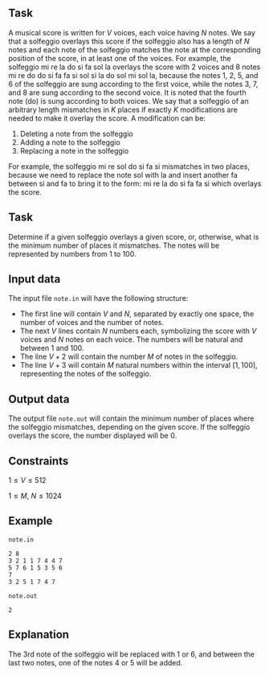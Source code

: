## Task

A musical score is written for $V$ voices, each voice having $N$ notes. We say that a solfeggio overlays this score if the solfeggio also has a length of $N$ notes and each note of the solfeggio matches the note at the corresponding position of the score, in at least one of the voices. For example, the solfeggio mi re la do si fa sol la overlays the score with 2 voices and 8 notes mi re do do si fa fa si sol si la do sol mi sol la, because the notes 1, 2, 5, and 6 of the solfeggio are sung according to the first voice, while the notes 3, 7, and 8 are sung according to the second voice. It is noted that the fourth note (do) is sung according to both voices. We say that a solfeggio of an arbitrary length mismatches in $K$ places if exactly $K$ modifications are needed to make it overlay the score. A modification can be:
1) Deleting a note from the solfeggio
2) Adding a note to the solfeggio
3) Replacing a note in the solfeggio

For example, the solfeggio mi re sol do si fa si mismatches in two places, because we need to replace the note sol with la and insert another fa between si and fa to bring it to the form: mi re la do si fa fa si which overlays the score.

## Task

Determine if a given solfeggio overlays a given score, or, otherwise, what is the minimum number of places it mismatches. The notes will be represented by numbers from 1 to 100.

## Input data

The input file `note.in` will have the following structure:
- The first line will contain $V$ and $N$, separated by exactly one space, the number of voices and the number of notes.
- The next $V$ lines contain $N$ numbers each, symbolizing the score with $V$ voices and $N$ notes on each voice. The numbers will be natural and between 1 and 100.
- The line $V+2$ will contain the number $M$ of notes in the solfeggio.
- The line $V+3$ will contain $M$ natural numbers within the interval $[1, 100]$, representing the notes of the solfeggio.

## Output data

The output file `note.out` will contain the minimum number of places where the solfeggio mismatches, depending on the given score. If the solfeggio overlays the score, the number displayed will be 0.

## Constraints

$1 \leq V \leq 512$

$1 \leq M$, $N \leq 1024$

## Example

`note.in`
```
2 8
3 2 1 1 7 4 4 7
5 7 6 1 5 3 5 6
7
3 2 5 1 7 4 7
```

`note.out`
```
2
```

## Explanation

The 3rd note of the solfeggio will be replaced with 1 or 6, and between the last two notes, one of the notes 4 or 5 will be added.